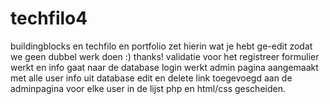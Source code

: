 # techfilo4
buildingblocks en techfilo en portfolio
zet hierin wat je hebt ge-edit zodat we geen dubbel werk doen :) thanks!
validatie voor het registreer formulier werkt en info gaat naar de database
login werkt 
admin pagina aangemaakt met alle user info uit database
edit en delete link toegevoegd aan de adminpagina voor elke user in de lijst
php en html/css gescheiden.
